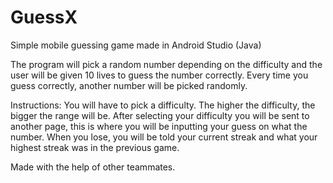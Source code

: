 # GuessX
Simple mobile guessing game made in Android Studio (Java)

The program will pick a random number depending on the difficulty and the user will be given 10 lives to guess the number correctly. Every time you guess correctly, another number will be picked randomly.

Instructions: You will have to pick a difficulty. The higher the difficulty, the bigger the range will be. After selecting your difficulty you will be sent to another page, this is where you will be inputting your guess on what the number. When you lose, you will be told your current streak and what your highest streak was in the previous game.

Made with the help of other teammates.
